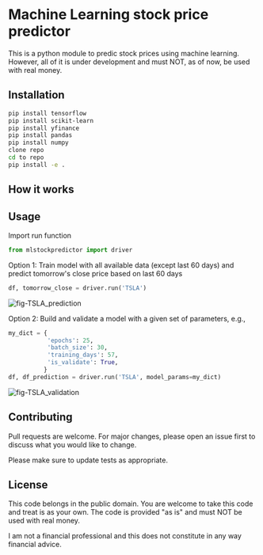 # Machine Learning stock price predictor

This is a python module to predic stock prices using machine learning. However, all of it is under development and must NOT, as of now, be used with real money.
 
## Installation


```bash
pip install tensorflow
pip install scikit-learn
pip install yfinance
pip install pandas
pip install numpy
clone repo
cd to repo
pip install -e .
```

## How it works


## Usage

Import run function
```python
from mlstockpredictor import driver
```
Option 1: Train model with all available data (except last 60 days) and predict tomorrow's close price based on last 60 days
```python
df, tomorrow_close = driver.run('TSLA')
```

![fig-TSLA_prediction](https://github.com/aim137/MachineLearning_stock_predictor/assets/70944449/949d7efa-1dce-4c12-9e70-df50a7f92724)


Option 2: Build and validate a model with a given set of parameters, e.g.,
```python
my_dict = {
           'epochs': 25,
           'batch_size': 30,
           'training_days': 57,
           'is_validate': True,
          }
df, df_prediction = driver.run('TSLA', model_params=my_dict)
```

![fig-TSLA_validation](https://github.com/aim137/MachineLearning_stock_predictor/assets/70944449/a63ec254-a4cd-4f5d-86e4-1e0e6706c46e)

## Contributing

Pull requests are welcome. For major changes, please open an issue first
to discuss what you would like to change.

Please make sure to update tests as appropriate.

## License

This code belongs in the public domain. You are welcome to take this code and treat is as your own. 
The code is provided "as is" and must NOT be used with real money.

I am not a financial professional and this does not constitute in any way financial advice.
